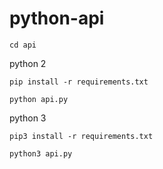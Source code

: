 # python-api

`cd api`

python 2


`pip install -r requirements.txt`

`python api.py`

python 3

`pip3 install -r requirements.txt`

`python3 api.py`
